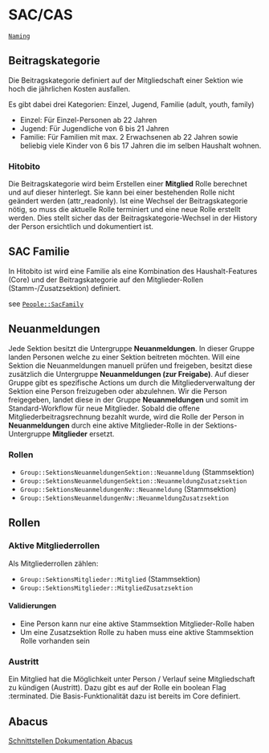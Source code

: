 # SAC/CAS

[`Naming`](naming.md)

## Beitragskategorie

Die Beitragskategorie definiert auf der Mitgliedschaft einer Sektion wie hoch die jährlichen Kosten ausfallen.

Es gibt dabei drei Kategorien: Einzel, Jugend, Familie (adult, youth, family)

- Einzel: Für Einzel-Personen ab 22 Jahren
- Jugend: Für Jugendliche von 6 bis 21 Jahren
- Familie: Für Familien mit max. 2 Erwachsenen ab 22 Jahren sowie beliebig viele Kinder von 6 bis 17 Jahren die im selben Haushalt wohnen.

### Hitobito

Die Beitragskategorie wird beim Erstellen einer **Mitglied** Rolle berechnet und auf dieser hinterlegt. Sie kann bei einer bestehenden Rolle nicht geändert werden (attr_readonly). Ist eine Wechsel der Beitragskategorie nötig, so muss die aktuelle Rolle terminiert und eine neue Rolle erstellt werden. Dies stellt sicher das der Beitragskategorie-Wechsel in der History der Person ersichtlich und dokumentiert ist.

## SAC Familie

In Hitobito ist wird eine Familie als eine Kombination des Haushalt-Features (Core) und der Beitragskategorie auf den Mitglieder-Rollen (Stamm-/Zusatzsektion) definiert.

see [`People::SacFamily`](https://github.com/hitobito/hitobito_sac_cas/blob/master/app/domain/people/sac_family.rb)

## Neuanmeldungen

Jede Sektion besitzt die Untergruppe **Neuanmeldungen**. In dieser Gruppe landen Personen welche zu einer Sektion beitreten möchten. Will eine Sektion die Neuanmeldungen manuell prüfen und freigeben, besitzt diese zusätzlich die Untergruppe **Neuanmeldungen (zur Freigabe)**. Auf dieser Gruppe gibt es spezifische Actions um durch die Mitgliederverwaltung der Sektion eine Person freizugeben oder abzulehnen. Wir die Person freigegeben, landet diese in der Gruppe **Neuanmeldungen** und somit im Standard-Workflow für neue Mitglieder.
Sobald die offene Mitgliederbeitragsrechnung bezahlt wurde, wird die Rolle der Person in **Neuanmeldungen** durch eine aktive Mitglieder-Rolle in der Sektions-Untergruppe **Mitglieder** ersetzt.

### Rollen

-   `Group::SektionsNeuanmeldungenSektion::Neuanmeldung` (Stammsektion)
-   `Group::SektionsNeuanmeldungenSektion::NeuanmeldungZusatzsektion`
-   `Group::SektionsNeuanmeldungenNv::Neuanmeldung` (Stammsektion)
-   `Group::SektionsNeuanmeldungenNv::NeuanmeldungZusatzsektion`

## Rollen

### Aktive Mitgliederrollen

Als Mitgliederrollen zählen:

-   `Group::SektionsMitglieder::Mitglied` (Stammsektion)
-   `Group::SektionsMitglieder::MitgliedZusatzsektion`

#### Validierungen

-   Eine Person kann nur eine aktive Stammsektion Mitglieder-Rolle haben
-   Um eine Zusatzsektion Rolle zu haben muss eine aktive Stammsektion Rolle vorhanden sein

### Austritt

Ein Mitglied hat die Möglichkeit unter Person / Verlauf seine Mitgliedschaft zu kündigen (Austritt). Dazu gibt es auf der Rolle ein boolean Flag :terminated. Die Basis-Funktionalität dazu ist bereits im Core definiert.

## Abacus

[Schnittstellen Dokumentation Abacus](./abacus.md)
